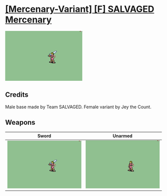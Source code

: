 # [\[Mercenary-Variant\] \[F\] SALVAGED Mercenary](./%5BMercenary-Variant%5D%20%5BF%5D%20SALVAGED%20Mercenary)

<img src="./1.%20Sword/Sword_000.png" alt="[Mercenary-Variant] [F] SALVAGED Mercenary standing" />

## Credits

Male base made by Team SALVAGED. 
Female variant by Jey the Count.

## Weapons


|Sword |Unarmed |
|  :---: | :---: |
| <img alt="Sword animation" src="./1.%20Sword/Sword.gif" /> | <img alt="Unarmed animation" src="./8.%20Unarmed/Unarmed.gif" /> |
